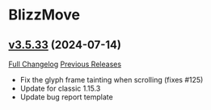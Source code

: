 # BlizzMove

## [v3.5.33](https://github.com/Kiatra/BlizzMove/tree/v3.5.33) (2024-07-14)
[Full Changelog](https://github.com/Kiatra/BlizzMove/compare/v3.5.32...v3.5.33) [Previous Releases](https://github.com/Kiatra/BlizzMove/releases)

- Fix the glyph frame tainting when scrolling (fixes #125)  
- Update for classic 1.15.3  
- Update bug report template  